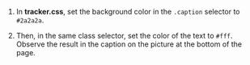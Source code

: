 1. In **tracker.css**, set the background color in the `.caption` selector to `#2a2a2a`.

2. Then, in the same class selector, set the color of the text to `#fff`. Observe the result in the caption on the picture at the bottom of the page.